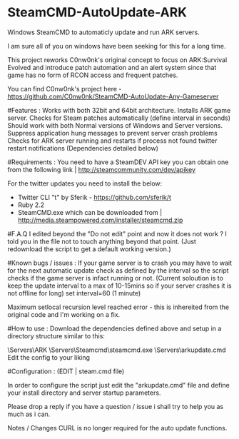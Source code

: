 # SteamCMD-AutoUpdate-ARK

Windows SteamCMD to automaticly update and run ARK servers.

I am sure all of you on windows have been seeking for this for a long time.

This project reworks C0nw0nk's original concept to focus on ARK:Survival Evolved and introduce patch automation and an alert system since that game has no form of RCON access and frequent patches.

You can find C0nw0nk's project here - https://github.com/C0nw0nk/SteamCMD-AutoUpdate-Any-Gameserver

#Features :
Works with both 32bit and 64bit architecture.
Installs ARK game server.
Checks for Steam patches automatically (define interval in seconds)
Should work with both Normal versions of Windows and Server versions.
Suppress application hung messages to prevent server crash problems
Checks for ARK server running and restarts if process not found
twitter restart notifications (Dependencies detailed below)

#Requirements :
You need to have a SteamDEV API key you can obtain one from the following link | http://steamcommunity.com/dev/apikey

For the twitter updates you need to install the below:
- Twitter CLI "t" by Sferik - https://github.com/sferik/t
- Ruby 2.2 
- SteamCMD.exe which can be downloaded from | http://media.steampowered.com/installer/steamcmd.zip

#F.A.Q
I edited beyond the "Do not edit" point and now it does not work ?
I told you in the file not to touch anything beyond that point. (Just redownload the script to get a default working version.)

#Known bugs / issues :
If your game server is to crash you may have to wait for the next automatic update check as defined by the interval so the script checks if the game server is infact running or not. (Current soloution is to keep the update interval to a max of 10-15mins so if your server crashes it is not offline for long) set interval=60 (1 minute)

Maximum setlocal recursion level reached error - this is inhereited from the original code and I'm working on a fix.

#How to use :
Download the dependencies defined above and setup in a directory structure similar to this:

\Servers\ARK
\Servers\Steamcmd\steamcmd.exe
\Servers\arkupdate.cmd
Edit the config to your liking


#Configuration : (EDIT | steam.cmd file)

In order to configure the script just edit the "arkupdate.cmd" file and define your install directory and server startup parameters.

Please drop a reply if you have a question / issue i shall try to help you as much as i can.

Notes / Changes
CURL is no longer required for the auto update functions.
